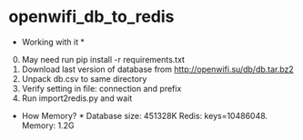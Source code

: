# openwifi_db_to_redis
* Working with it *
0. May need run pip install -r  requirements.txt
1. Download last version of database from  http://openwifi.su/db/db.tar.bz2
2. Unpack db.csv to same directory
3. Verify setting in file: connection and prefix
4. Run import2redis.py and wait

* How Memory? *
Database size: 451328K
Redis: keys=10486048.
Memory: 1.2G

